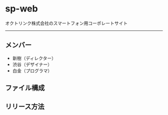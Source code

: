 # sp-web
オクトリンク株式会社のスマートフォン用コーポレートサイト

---

## メンバー

* 新樹（ディレクター）
* 渋谷（デザイナー）
* 白金（プログラマ）

## ファイル構成

## リリース方法
